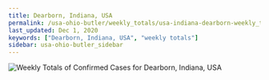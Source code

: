 ```yaml
---
title: Dearborn, Indiana, USA
permalink: /usa-ohio-butler/weekly_totals/usa-indiana-dearborn-weekly_totals.html
last_updated: Dec 1, 2020
keywords: ["Dearborn, Indiana, USA", "weekly totals"]
sidebar: usa-ohio-butler_sidebar
---
```


![Weekly Totals of Confirmed Cases for Dearborn, Indiana, USA](/covid_tracker/images/graphs/usa-indiana-dearborn-weekly_totals_graph.png)
